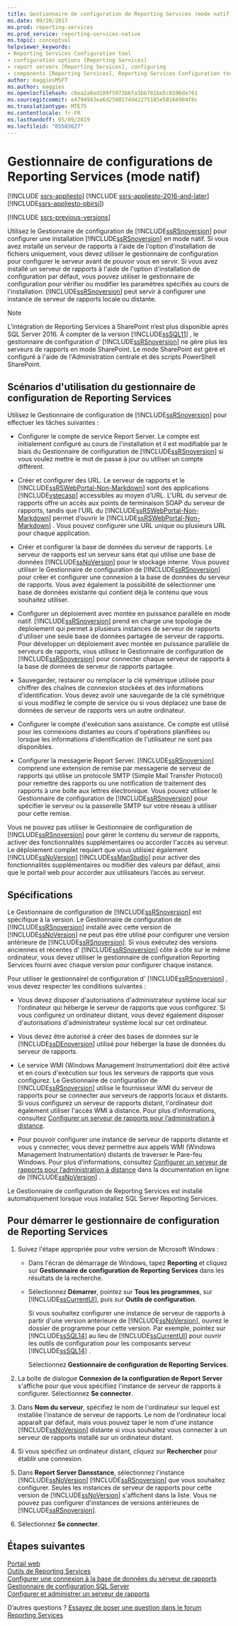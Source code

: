 ```yaml
---
title: Gestionnaire de configuration de Reporting Services (mode natif) | Microsoft Docs
ms.date: 09/20/2017
ms.prod: reporting-services
ms.prod_service: reporting-services-native
ms.topic: conceptual
helpviewer_keywords:
- Reporting Services Configuration tool
- configuration options [Reporting Services]
- report servers [Reporting Services], configuring
- components [Reporting Services], Reporting Services Configuration tool
author: maggiesMSFT
ms.author: maggies
ms.openlocfilehash: c6ea2a8ad189f5973b6fa3bb761be5c8596de761
ms.sourcegitcommit: e4794943ea6d2580174d42275185e58166984f8c
ms.translationtype: MTE75
ms.contentlocale: fr-FR
ms.lasthandoff: 05/09/2019
ms.locfileid: "65503627"
---
```

# <a name="reporting-services-configuration-manager-native-mode"></a>Gestionnaire de configurations de Reporting Services (mode natif)

[!INCLUDE [ssrs-appliesto](../../includes/ssrs-appliesto.md)] [!INCLUDE [ssrs-appliesto-2016-and-later](../../includes/ssrs-appliesto-2016-and-later.md)] [!INCLUDE[ssrs-appliesto-pbirsi](../../includes/ssrs-appliesto-pbirs.md)])

[!INCLUDE [ssrs-previous-versions](../../includes/ssrs-previous-versions.md)]

Utilisez le Gestionnaire de configuration de [!INCLUDE[ssRSnoversion](../../includes/ssrsnoversion-md.md)] pour configurer une installation [!INCLUDE[ssRSnoversion](../../includes/ssrsnoversion-md.md)] en mode natif. Si vous avez installé un serveur de rapports à l'aide de l'option d'installation de fichiers uniquement, vous devez utiliser le gestionnaire de configuration pour configurer le serveur avant de pouvoir vous en servir. Si vous avez installé un serveur de rapports à l'aide de l'option d'installation de configuration par défaut, vous pouvez utiliser le gestionnaire de configuration pour vérifier ou modifier les paramètres spécifiés au cours de l'installation. [!INCLUDE[ssRSnoversion](../../includes/ssrsnoversion-md.md)] peut servir à configurer une instance de serveur de rapports locale ou distante.

> [!NOTE]
> L’intégration de Reporting Services à SharePoint n’est plus disponible après SQL Server 2016. À compter de la version [!INCLUDE[ssSQL11](../../includes/sssql11-md.md)] , le gestionnaire de configuration d' [!INCLUDE[ssRSnoversion](../../includes/ssrsnoversion-md.md)] ne gère plus les serveurs de rapports en mode SharePoint. Le mode SharePoint est géré et configuré à l'aide de l'Administration centrale et des scripts PowerShell SharePoint.  
  
##  <a name="bkmk_scenarios"></a> Scénarios d'utilisation du gestionnaire de configuration de Reporting Services  
 Utilisez le Gestionnaire de configuration de [!INCLUDE[ssRSnoversion](../../includes/ssrsnoversion-md.md)] pour effectuer les tâches suivantes :  
  
-   Configurer le compte de service Report Server. Le compte est initialement configuré au cours de l'installation et il est modifiable par le biais du Gestionnaire de configuration de [!INCLUDE[ssRSnoversion](../../includes/ssrsnoversion-md.md)] si vous voulez mettre le mot de passe à jour ou utiliser un compte différent.  
  
-   Créer et configurer des URL. Le serveur de rapports et le [!INCLUDE[ssRSWebPortal-Non-Markdown](../../includes/ssrswebportal-non-markdown-md.md)] sont des applications [!INCLUDE[vstecasp](../../includes/vstecasp-md.md)] accessibles au moyen d’URL. L'URL du serveur de rapports offre un accès aux points de terminaison SOAP du serveur de rapports, tandis que l’URL du [!INCLUDE[ssRSWebPortal-Non-Markdown](../../includes/ssrswebportal-non-markdown-md.md)] permet d’ouvrir le [!INCLUDE[ssRSWebPortal-Non-Markdown](../../includes/ssrswebportal-non-markdown-md.md)] . Vous pouvez configurer une URL unique ou plusieurs URL pour chaque application.  
  
-   Créer et configurer la base de données du serveur de rapports. Le serveur de rapports est un serveur sans état qui utilise une base de données [!INCLUDE[ssNoVersion](../../includes/ssnoversion-md.md)] pour le stockage interne. Vous pouvez utiliser le Gestionnaire de configuration de [!INCLUDE[ssRSnoversion](../../includes/ssrsnoversion-md.md)] pour créer et configurer une connexion à la base de données du serveur de rapports. Vous avez également la possibilité de sélectionner une base de données existante qui contient déjà le contenu que vous souhaitez utiliser.  
  
-   Configurer un déploiement avec montée en puissance parallèle en mode natif. [!INCLUDE[ssRSnoversion](../../includes/ssrsnoversion-md.md)] prend en charge une topologie de déploiement qui permet à plusieurs instances de serveur de rapports d'utiliser une seule base de données partagée de serveur de rapports. Pour développer un déploiement avec montée en puissance parallèle de serveurs de rapports, vous utilisez le Gestionnaire de configuration de [!INCLUDE[ssRSnoversion](../../includes/ssrsnoversion-md.md)] pour connecter chaque serveur de rapports à la base de données de serveur de rapports partagée.  
  
-   Sauvegarder, restaurer ou remplacer la clé symétrique utilisée pour chiffrer des chaînes de connexion stockées et des informations d'identification. Vous devez avoir une sauvegarde de la clé symétrique si vous modifiez le compte de service ou si vous déplacez une base de données de serveur de rapports vers un autre ordinateur.  
  
-   Configurer le compte d'exécution sans assistance. Ce compte est utilisé pour les connexions distantes au cours d'opérations planifiées ou lorsque les informations d'identification de l'utilisateur ne sont pas disponibles.  
  
-   Configurer la messagerie Report Server. [!INCLUDE[ssRSnoversion](../../includes/ssrsnoversion-md.md)] comprend une extension de remise par messagerie de serveur de rapports qui utilise un protocole SMTP (Simple Mail Transfer Protocol) pour remettre des rapports ou une notification de traitement des rapports à une boîte aux lettres électronique. Vous pouvez utiliser le Gestionnaire de configuration de [!INCLUDE[ssRSnoversion](../../includes/ssrsnoversion-md.md)] pour spécifier le serveur ou la passerelle SMTP sur votre réseau à utiliser pour cette remise.  
  
 Vous ne pouvez pas utiliser le Gestionnaire de configuration de [!INCLUDE[ssRSnoversion](../../includes/ssrsnoversion-md.md)] pour gérer le contenu du serveur de rapports, activer des fonctionnalités supplémentaires ou accorder l'accès au serveur. Le déploiement complet requiert que vous utilisiez également [!INCLUDE[ssNoVersion](../../includes/ssnoversion-md.md)] [!INCLUDE[ssManStudio](../../includes/ssmanstudio-md.md)] pour activer des fonctionnalités supplémentaires ou modifier des valeurs par défaut, ainsi que le portail web pour accorder aux utilisateurs l’accès au serveur.

##  <a name="bkmk_requirements"></a> Spécifications

Le Gestionnaire de configuration de [!INCLUDE[ssRSnoversion](../../includes/ssrsnoversion-md.md)] est spécifique à la version. Le Gestionnaire de configuration de [!INCLUDE[ssRSnoversion](../../includes/ssrsnoversion-md.md)] installé avec cette version de [!INCLUDE[ssNoVersion](../../includes/ssnoversion-md.md)] ne peut pas être utilisé pour configurer une version antérieure de [!INCLUDE[ssRSnoversion](../../includes/ssrsnoversion-md.md)]. Si vous exécutez des versions anciennes et récentes d' [!INCLUDE[ssRSnoversion](../../includes/ssrsnoversion-md.md)] côte à côte sur le même ordinateur, vous devez utiliser le gestionnaire de configuration Reporting Services fourni avec chaque version pour configurer chaque instance.  

Pour utiliser le gestionnairel de configuration d' [!INCLUDE[ssRSnoversion](../../includes/ssrsnoversion-md.md)] , vous devez respecter les conditions suivantes :

- Vous devez disposer d'autorisations d'administrateur système local sur l'ordinateur qui héberge le serveur de rapports que vous configurez. Si vous configurez un ordinateur distant, vous devez également disposer d'autorisations d'administrateur système local sur cet ordinateur.

- Vous devez être autorisé à créer des bases de données sur le [!INCLUDE[ssDEnoversion](../../includes/ssdenoversion-md.md)] utilisé pour héberger la base de données du serveur de rapports.

- Le service WMI (Windows Management Instrumentation) doit être activé et en cours d'exécution sur tous les serveurs de rapports que vous configurez. Le Gestionnaire de configuration de [!INCLUDE[ssRSnoversion](../../includes/ssrsnoversion-md.md)] utilise le fournisseur WMI du serveur de rapports pour se connecter aux serveurs de rapports locaux et distants. Si vous configurez un serveur de rapports distant, l'ordinateur doit également utiliser l'accès WMI à distance. Pour plus d’informations, consultez [Configurer un serveur de rapports pour l’administration à distance](../../reporting-services/report-server/configure-a-report-server-for-remote-administration.md).  

- Pour pouvoir configurer une instance de serveur de rapports distante et vous y connecter, vous devez permettre aux appels WMI (Windows Management Instrumentation) distants de traverser le Pare-feu Windows. Pour plus d’informations, consultez [Configurer un serveur de rapports pour l’administration à distance](../../reporting-services/report-server/configure-a-report-server-for-remote-administration.md) dans la documentation en ligne de [!INCLUDE[ssNoVersion](../../includes/ssnoversion-md.md)] .

Le Gestionnaire de configuration de Reporting Services est installé automatiquement lorsque vous installez SQL Server Reporting Services.

##  <a name="bkmk_start_configuration_manager"></a> Pour démarrer le gestionnaire de configuration de Reporting Services

1.  Suivez l'étape appropriée pour votre version de Microsoft Windows :

    - Dans l'écran de démarrage de Windows, tapez **Reporting** et cliquez sur **Gestionnaire de configuration de Reporting Services** dans les résultats de la recherche.

    - Sélectionnez **Démarrer**, pointez sur **Tous les programmes**, sur [!INCLUDE[ssCurrentUI](../../includes/sscurrentui-md.md)], puis sur **Outils de configuration**.

         Si vous souhaitez configurer une instance de serveur de rapports à partir d'une version antérieure de [!INCLUDE[ssNoVersion](../../includes/ssnoversion-md.md)], ouvrez le dossier de programme pour cette version. Par exemple, pointez sur [!INCLUDE[ssSQL14](../../includes/sssql14-md.md)] au lieu de [!INCLUDE[ssCurrentUI](../../includes/sscurrentui-md.md)] pour ouvrir les outils de configuration pour les composants serveur [!INCLUDE[ssSQL14](../../includes/sssql14-md.md)] .

         Sélectionnez **Gestionnaire de configuration de Reporting Services**.

2. La boîte de dialogue **Connexion de la configuration de Report Server** s'affiche pour que vous spécifiiez l'instance de serveur de rapports à configurer. Sélectionnez **Se connecter**.

3. Dans **Nom du serveur**, spécifiez le nom de l'ordinateur sur lequel est installée l'instance de serveur de rapports. Le nom de l'ordinateur local apparaît par défaut, mais vous pouvez taper le nom d'une instance [!INCLUDE[ssNoVersion](../../includes/ssnoversion-md.md)] distante si vous souhaitez vous connecter à un serveur de rapports installé sur un ordinateur distant.

4. Si vous spécifiez un ordinateur distant, cliquez sur **Rechercher** pour établir une connexion.

5. Dans **Report Server Dansstance**, sélectionnez l'instance [!INCLUDE[ssNoVersion](../../includes/ssnoversion-md.md)] [!INCLUDE[ssRSnoversion](../../includes/ssrsnoversion-md.md)] que vous souhaitez configurer. Seules les instances de serveur de rapports pour cette version de [!INCLUDE[ssNoVersion](../../includes/ssnoversion-md.md)] s'affichent dans la liste. Vous ne pouvez pas configurer d'instances de versions antérieures de [!INCLUDE[ssRSnoversion](../../includes/ssrsnoversion-md.md)].

6. Sélectionnez **Se connecter**.

## <a name="next-steps"></a>Étapes suivantes

[Portail web](../../reporting-services/web-portal-ssrs-native-mode.md)   
[Outils de Reporting Services](../../reporting-services/tools/reporting-services-tools.md)   
[Configurer une connexion à la base de données du serveur de rapports](../../reporting-services/install-windows/configure-a-report-server-database-connection-ssrs-configuration-manager.md)   
[Gestionnaire de configuration SQL Server](../../relational-databases/sql-server-configuration-manager.md)   
[Configurer et administrer un serveur de rapports](../../reporting-services/report-server/configure-and-administer-a-report-server-ssrs-native-mode.md)  

D’autres questions ? [Essayez de poser une question dans le forum Reporting Services](https://go.microsoft.com/fwlink/?LinkId=620231)
